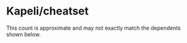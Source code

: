 # Kapeli/cheatset

 This count is approximate and may not exactly match the dependents shown below.

